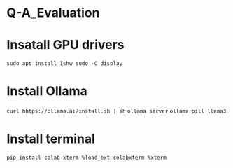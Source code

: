 # Q-A_Evaluation

# Insatall GPU drivers
`sudo apt install Ishw sudo -C display`

# Install Ollama
`curl hhtps://ollama.ai/install.sh | sh`
`ollama server`
`ollama pill llama3`

# Install terminal 
`pip install colab-xterm %load_ext colabxterm %xterm`
